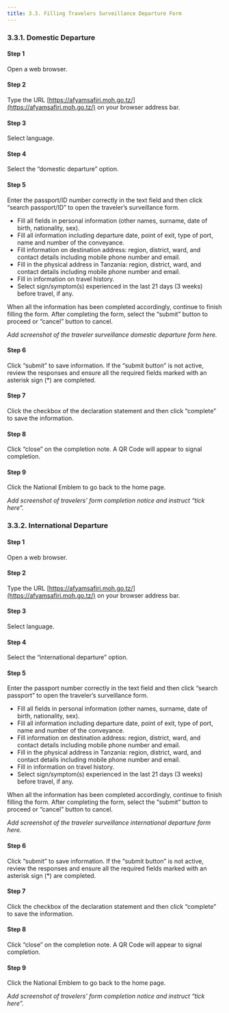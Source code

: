 ```yaml
---
title: 3.3. Filling Travelers Surveillance Departure Form
---
```

### 3.3.1. Domestic Departure

#### Step 1
Open a web browser.

#### Step 2
Type the URL [https://afyamsafiri.moh.go.tz/](https://afyamsafiri.moh.go.tz/) on your browser address bar.

#### Step 3
Select language.

#### Step 4
Select the “domestic departure” option.

#### Step 5
Enter the passport/ID number correctly in the text field and then click “search passport/ID” to open the traveler’s surveillance form.

- Fill all fields in personal information (other names, surname, date of birth, nationality, sex).
- Fill all information including departure date, point of exit, type of port, name and number of the conveyance.
- Fill information on destination address: region, district, ward, and contact details including mobile phone number and email.
- Fill in the physical address in Tanzania: region, district, ward, and contact details including mobile phone number and email.
- Fill in information on travel history.
- Select sign/symptom(s) experienced in the last 21 days (3 weeks) before travel, if any.

When all the information has been completed accordingly, continue to finish filling the form. After completing the form, select the “submit” button to proceed or “cancel” button to cancel.

_Add screenshot of the traveler surveillance domestic departure form here._

#### Step 6
Click “submit” to save information. If the “submit button” is not active, review the responses and ensure all the required fields marked with an asterisk sign (*) are completed.

#### Step 7
Click the checkbox of the declaration statement and then click “complete” to save the information.

#### Step 8
Click “close” on the completion note. A QR Code will appear to signal completion.

#### Step 9
Click the National Emblem to go back to the home page.

_Add screenshot of travelers’ form completion notice and instruct “tick here”._

### 3.3.2. International Departure

#### Step 1
Open a web browser.

#### Step 2
Type the URL [https://afyamsafiri.moh.go.tz/](https://afyamsafiri.moh.go.tz/) on your browser address bar.

#### Step 3
Select language.

#### Step 4
Select the “international departure” option.

#### Step 5
Enter the passport number correctly in the text field and then click “search passport” to open the traveler’s surveillance form.

- Fill all fields in personal information (other names, surname, date of birth, nationality, sex).
- Fill all information including departure date, point of exit, type of port, name and number of the conveyance.
- Fill information on destination address: region, district, ward, and contact details including mobile phone number and email.
- Fill in the physical address in Tanzania: region, district, ward, and contact details including mobile phone number and email.
- Fill in information on travel history.
- Select sign/symptom(s) experienced in the last 21 days (3 weeks) before travel, if any.

When all the information has been completed accordingly, continue to finish filling the form. After completing the form, select the “submit” button to proceed or “cancel” button to cancel.

_Add screenshot of the traveler surveillance international departure form here._

#### Step 6
Click “submit” to save information. If the “submit button” is not active, review the responses and ensure all the required fields marked with an asterisk sign (*) are completed.

#### Step 7
Click the checkbox of the declaration statement and then click “complete” to save the information.

#### Step 8
Click “close” on the completion note. A QR Code will appear to signal completion.

#### Step 9
Click the National Emblem to go back to the home page.

_Add screenshot of travelers’ form completion notice and instruct “tick here”._
